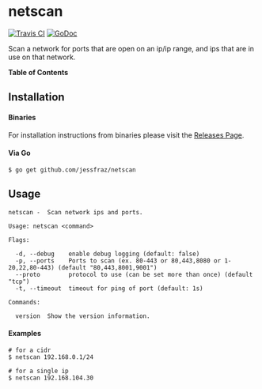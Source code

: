 # netscan

[![Travis CI](https://img.shields.io/travis/jessfraz/netscan.svg?style=for-the-badge)](https://travis-ci.org/jessfraz/netscan)
[![GoDoc](https://img.shields.io/badge/godoc-reference-5272B4.svg?style=for-the-badge)](https://godoc.org/github.com/jessfraz/netscan)

Scan a network for ports that are open on an ip/ip range, and
ips that are in use on that network.

**Table of Contents**

<!-- toc -->

<!-- tocstop -->

## Installation

#### Binaries

For installation instructions from binaries please visit the [Releases Page](https://github.com/jessfraz/netscan/releases).

#### Via Go

```console
$ go get github.com/jessfraz/netscan
```

## Usage

```console
netscan -  Scan network ips and ports.

Usage: netscan <command>

Flags:

  -d, --debug    enable debug logging (default: false)
  -p, --ports    Ports to scan (ex. 80-443 or 80,443,8080 or 1-20,22,80-443) (default "80,443,8001,9001") 
  --proto        protocol to use (can be set more than once) (default "tcp")
  -t, --timeout  timeout for ping of port (default: 1s)

Commands:

  version  Show the version information.
```

#### Examples

```console
# for a cidr
$ netscan 192.168.0.1/24

# for a single ip
$ netscan 192.168.104.30
```
